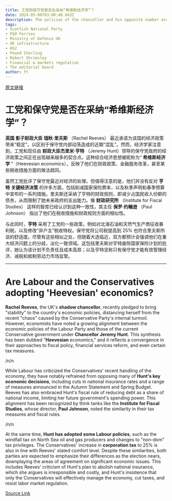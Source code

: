 ```yaml
---
title: 工党和保守党是否在采纳“希维斯经济学”？
date: 2024-05-08T03:00:48.643Z
description: The policies of the chancellor and his opposite number are looking increasingly alike
tags: 
- Scottish National Party
- P&O Ferries
- Ministry of Defence UK
- UK infrastructure
- HS2
- Pound Sterling
- Robert Shrimsley
- Financial & markets regulation
- The editorial board
author: ft
---
```


[原文链接](https://ft.com/content/69064e7b-dd13-4106-8663-ce735159e451)

# 工党和保守党是否在采纳“希维斯经济学”？

**英国** **影子财政大臣** **瑞秋·里夫斯** （Rachel Reeves） 最近承诺为该国的经济政策带来“稳定”，以区别于保守党内部动荡造成的近期“混乱”。然而，经济学家注意到，工党和现任由 **财政大臣杰里米·亨特** （Jeremy Hunt）领导的保守党政府的经济政策之间正在出现越来越多的契合点。这种综合经济思想被昵称为“ **希维斯经济学** ”（Heevesian economics），反映了他们在财政政策、金融服务改革，甚至某些税收措施方面的做法趋同。

虽然工党批评了保守党最近对经济的处理，但值得注意的是，他们并没有反对 **亨特** **关键经济决策** 的许多方面，包括削减国家保险费率，以及秋季声明和春季预算中宣布的一系列措施。里夫斯还采纳了亨特的财政规则，即减少占国民收入份额的债务，从而限制了她未来政府的支出能力。像 **财政研究所** （Institute for Fiscal Studies） 这样的智库已经认识到这种一致性，其主任 **保罗·约翰逊** （Paul Johnson） 指出了他们在税收措施和财政规则方面的相似性。

与此同时，**亨特** 采用了工党的一些政策，例如对北海石油和天然气生产商征收暴利税，以及修改“非户主”税收特权。保守党将公司税提高到 25% 也符合里夫斯所说的舒适度。尽管有这些相似之处，但随着大选临近，双方都预计会强调他们在重大经济问题上的分歧，淡化一致领域。这包括里夫斯对亨特废除国家保险计划的批评，她认为该计划不负责任且成本高昂；以及亨特坚称只有保守党才能有效管理经济、减税和抵制劳动力市场监管。

---

# Are Labour and the Conservatives adopting 'Heevesian' economics?

**Rachel Reeves**, the UK's **shadow chancellor**, recently pledged to bring "stability" to the country's economic policies, distancing herself from the recent "chaos" caused by the Conservative Party's internal turmoil. However, economists have noted a growing alignment between the economic policies of the Labour Party and those of the current Conservative government under **Chancellor Jeremy Hunt**. This synthesis has been dubbed "**Heevesian** economics," and it reflects a convergence in their approaches to fiscal policy, financial services reform, and even certain tax measures.

/n/n

While Labour has criticized the Conservatives' recent handling of the economy, they have notably refrained from opposing many of **Hunt's key economic decisions**, including cuts in national insurance rates and a range of measures announced in the Autumn Statement and Spring Budget. Reeves has also embraced Hunt's fiscal rule of reducing debt as a share of national income, limiting her future government's spending power. This alignment has been recognized by think tanks like the **Institute for Fiscal Studies**, whose director, **Paul Johnson**, noted the similarity in their tax measures and fiscal rules.

/n/n

At the same time, **Hunt has adopted some Labour policies**, such as the windfall tax on North Sea oil and gas producers and changes to "non-dom" tax privileges. The Conservatives' increase in **corporation tax** to 25% is also in line with Reeves' stated comfort level. Despite these similarities, both parties are expected to emphasize their differences as the election nears, downplaying the areas of agreement on significant economic issues. This includes Reeves' criticism of Hunt's plan to abolish national insurance, which she argues is irresponsible and costly, and Hunt's insistence that only the Conservatives will effectively manage the economy, cut taxes, and resist labor market regulation.

[Source Link](https://ft.com/content/69064e7b-dd13-4106-8663-ce735159e451)

